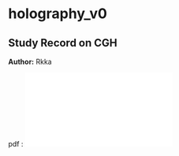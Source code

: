 # holography_v0

## Study Record on CGH

**Author:** Rkka

pdf : ![Study record](_README/Study_record.pdf)